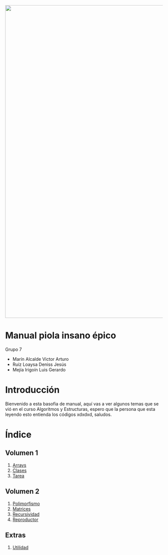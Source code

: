 <img src="https://i.imgur.com/6G6cJ4l.png" width="1000">

# Manual piola insano épico
Grupo 7
* Marín Alcalde Victor Arturo 
* Ruíz Loaysa Deniss Jesús
* Mejía Irigoín Luis Gerardo
# Introducción
Bienvenido a esta basofia de manual, aquí vas a ver algunos temas que se vió en el curso Algoritmos y Estructuras, espero que la persona que esta leyendo esto entienda los códigos xdxdxd, saludos.

# Índice
## Volumen 1
1. [Arrays](Volume_1/Arrays.md)
2. [Clases](Volume_1/Clases.md)
3. [Tarea](Volume_1/Tarea.md)

## Volumen 2
1. [Polimorfismo](Volume_2/Polimorfismo.md)
2. [Matrices](Volume_2/ArraysVol2.md)
3. [Recursividad](Volume_2/Recursividad.md)
4. [Reproductor](Volume_2/Recursividad.md)

## Extras
1. [Utilidad](Extras.md)

